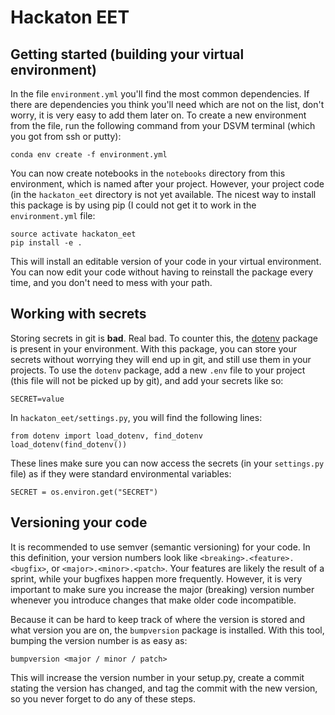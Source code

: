 # Hackaton EET

## Getting started (building your virtual environment)
In the file `environment.yml` you'll find the most common dependencies.
If there are dependencies you think you'll need which are not on the list, don't worry, it is very easy to add them later on.
To create a new environment from the file, run the following command from your DSVM terminal (which you got from ssh or putty):

    conda env create -f environment.yml

You can now create notebooks in the `notebooks` directory from this environment, which is named after your project.
However, your project code (in the `hackaton_eet` directory is not yet available. The nicest way to install this package is by using pip (I could not get it to work in the `environment.yml` file:

    source activate hackaton_eet
    pip install -e .

This will install an editable version of your code in your virtual environment. You can now edit your code without having to reinstall the package every time, and you don't need to mess with your path.

## Working with secrets
Storing secrets in git is **bad**. Real bad. To counter this, the [dotenv](https://github.com/theskumar/python-dotenv) package is present in your environment.
With this package, you can store your secrets without worrying they will end up in git, and still use them in your projects.
To use the `dotenv` package, add a new `.env` file to your project (this file will not be picked up by git), and add your secrets like so:

    SECRET=value

In `hackaton_eet/settings.py`, you will find the following lines:

    from dotenv import load_dotenv, find_dotenv
    load_dotenv(find_dotenv())
    
These lines make sure you can now access the secrets (in your `settings.py` file) as if they were standard environmental variables:

    SECRET = os.environ.get("SECRET")

## Versioning your code
It is recommended to use semver (semantic versioning) for your code. In this definition, your version numbers look like `<breaking>.<feature>.<bugfix>`, or `<major>.<minor>.<patch>`. Your features are likely the result of a sprint, while your bugfixes happen more frequently. However, it is very important to make sure you increase the major (breaking) version number whenever you introduce changes that make older code incompatible. 

Because it can be hard to keep track of where the version is stored and what version you are on, the `bumpversion` package is installed. With this tool, bumping the version number is as easy as:

    bumpversion <major / minor / patch>
    
This will increase the version number in your setup.py, create a commit stating the version has changed, and tag the commit with the new version, so you never forget to do any of these steps.
